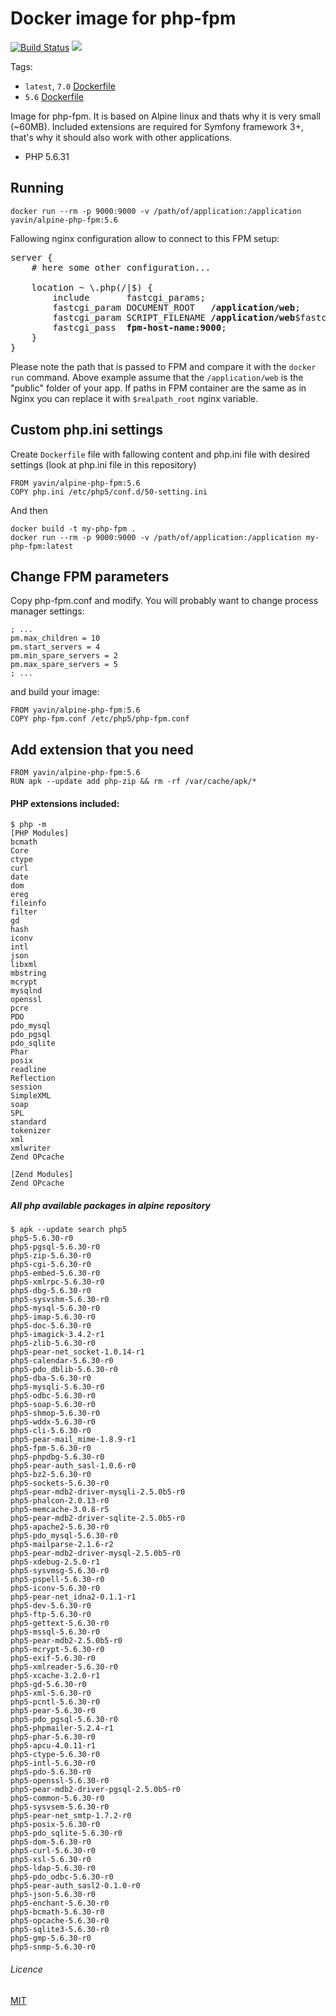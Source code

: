 # Docker image for php-fpm

[![Build Status](https://travis-ci.org/Yavin/docker-alpine-php-fpm.svg?branch=5.6)](https://travis-ci.org/Yavin/docker-alpine-php-fpm)
[![](https://images.microbadger.com/badges/image/yavin/alpine-php-fpm:5.6.svg)](https://microbadger.com/images/yavin/alpine-php-fpm:5.6)

Tags:
* `latest`, `7.0` [Dockerfile](https://github.com/Yavin/docker-alpine-php-fpm/blob/master/Dockerfile)
* `5.6` [Dockerfile](https://github.com/Yavin/docker-alpine-php-fpm/blob/5.6/Dockerfile)

Image for php-fpm. It is based on Alpine linux and thats why it is very small (~60MB). Included extensions are required for Symfony framework 3+, that's why it should also work with other applications.
* PHP 5.6.31

## Running
```
docker run --rm -p 9000:9000 -v /path/of/application:/application yavin/alpine-php-fpm:5.6
```

Fallowing nginx configuration allow to connect to this FPM setup:
<pre>
server {
    # here some other configuration...

    location ~ \.php(/|$) {
        include       fastcgi_params;
        fastcgi_param DOCUMENT_ROOT   <b>/application/web</b>;
        fastcgi_param SCRIPT_FILENAME <b>/application/web</b>$fastcgi_script_name;
        fastcgi_pass  <b>fpm-host-name:9000</b>;
    }
}
</pre>

Please note the path that is passed to FPM and compare it with the `docker run` command.
Above example assume that the `/application/web` is the "public" folder of your app.
If paths in FPM container are the same as in Nginx you can replace it with `$realpath_root`
nginx variable.

## Custom php.ini settings
Create `Dockerfile` file with fallowing content and php.ini file with desired settings (look at php.ini file in this repository)
```
FROM yavin/alpine-php-fpm:5.6
COPY php.ini /etc/php5/conf.d/50-setting.ini
```
And then
```
docker build -t my-php-fpm .
docker run --rm -p 9000:9000 -v /path/of/application:/application my-php-fpm:latest
```

## Change FPM parameters
Copy php-fpm.conf and modify. You will probably want to change process manager settings:
```
; ...
pm.max_children = 10
pm.start_servers = 4
pm.min_spare_servers = 2
pm.max_spare_servers = 5
; ...
```
and build your image:
```
FROM yavin/alpine-php-fpm:5.6
COPY php-fpm.conf /etc/php5/php-fpm.conf
```

## Add extension that you need
```
FROM yavin/alpine-php-fpm:5.6
RUN apk --update add php-zip && rm -rf /var/cache/apk/*
```

#### PHP extensions included:
```
$ php -m
[PHP Modules]
bcmath
Core
ctype
curl
date
dom
ereg
fileinfo
filter
gd
hash
iconv
intl
json
libxml
mbstring
mcrypt
mysqlnd
openssl
pcre
PDO
pdo_mysql
pdo_pgsql
pdo_sqlite
Phar
posix
readline
Reflection
session
SimpleXML
soap
SPL
standard
tokenizer
xml
xmlwriter
Zend OPcache

[Zend Modules]
Zend OPcache
```

##### All php available packages in alpine repository
```
$ apk --update search php5
php5-5.6.30-r0
php5-pgsql-5.6.30-r0
php5-zip-5.6.30-r0
php5-cgi-5.6.30-r0
php5-embed-5.6.30-r0
php5-xmlrpc-5.6.30-r0
php5-dbg-5.6.30-r0
php5-sysvshm-5.6.30-r0
php5-mysql-5.6.30-r0
php5-imap-5.6.30-r0
php5-doc-5.6.30-r0
php5-imagick-3.4.2-r1
php5-zlib-5.6.30-r0
php5-pear-net_socket-1.0.14-r1
php5-calendar-5.6.30-r0
php5-pdo_dblib-5.6.30-r0
php5-dba-5.6.30-r0
php5-mysqli-5.6.30-r0
php5-odbc-5.6.30-r0
php5-soap-5.6.30-r0
php5-shmop-5.6.30-r0
php5-wddx-5.6.30-r0
php5-cli-5.6.30-r0
php5-pear-mail_mime-1.8.9-r1
php5-fpm-5.6.30-r0
php5-phpdbg-5.6.30-r0
php5-pear-auth_sasl-1.0.6-r0
php5-bz2-5.6.30-r0
php5-sockets-5.6.30-r0
php5-pear-mdb2-driver-mysqli-2.5.0b5-r0
php5-phalcon-2.0.13-r0
php5-memcache-3.0.8-r5
php5-pear-mdb2-driver-sqlite-2.5.0b5-r0
php5-apache2-5.6.30-r0
php5-pdo_mysql-5.6.30-r0
php5-mailparse-2.1.6-r2
php5-pear-mdb2-driver-mysql-2.5.0b5-r0
php5-xdebug-2.5.0-r1
php5-sysvmsg-5.6.30-r0
php5-pspell-5.6.30-r0
php5-iconv-5.6.30-r0
php5-pear-net_idna2-0.1.1-r1
php5-dev-5.6.30-r0
php5-ftp-5.6.30-r0
php5-gettext-5.6.30-r0
php5-mssql-5.6.30-r0
php5-pear-mdb2-2.5.0b5-r0
php5-mcrypt-5.6.30-r0
php5-exif-5.6.30-r0
php5-xmlreader-5.6.30-r0
php5-xcache-3.2.0-r1
php5-gd-5.6.30-r0
php5-xml-5.6.30-r0
php5-pcntl-5.6.30-r0
php5-pear-5.6.30-r0
php5-pdo_pgsql-5.6.30-r0
php5-phpmailer-5.2.4-r1
php5-phar-5.6.30-r0
php5-apcu-4.0.11-r1
php5-ctype-5.6.30-r0
php5-intl-5.6.30-r0
php5-pdo-5.6.30-r0
php5-openssl-5.6.30-r0
php5-pear-mdb2-driver-pgsql-2.5.0b5-r0
php5-common-5.6.30-r0
php5-sysvsem-5.6.30-r0
php5-pear-net_smtp-1.7.2-r0
php5-posix-5.6.30-r0
php5-pdo_sqlite-5.6.30-r0
php5-dom-5.6.30-r0
php5-curl-5.6.30-r0
php5-xsl-5.6.30-r0
php5-ldap-5.6.30-r0
php5-pdo_odbc-5.6.30-r0
php5-pear-auth_sasl2-0.1.0-r0
php5-json-5.6.30-r0
php5-enchant-5.6.30-r0
php5-bcmath-5.6.30-r0
php5-opcache-5.6.30-r0
php5-sqlite3-5.6.30-r0
php5-gmp-5.6.30-r0
php5-snmp-5.6.30-r0
```

###### Licence
[MIT](https://opensource.org/licenses/MIT)
